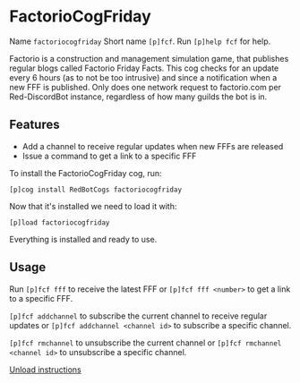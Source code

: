 # FactorioCogFriday

Name `factoriocogfriday`
Short name `[p]fcf`.
Run `[p]help fcf` for help.

Factorio is a construction and management simulation game, that publishes regular blogs called Factorio Friday Facts. This cog checks for an update every 6 hours (as to not be too intrusive) and since a notification when a new FFF is published. Only does one network request to factorio.com per Red-DiscordBot instance, regardless of how many guilds the bot is in.

## Features

- Add a channel to receive regular updates when new FFFs are released
- Issue a command to get a link to a specific FFF

To install the FactorioCogFriday cog, run:

```console
[p]cog install RedBotCogs factoriocogfriday
```

Now that it's installed we need to load it with:

```console
[p]load factoriocogfriday
```

Everything is installed and ready to use.

## Usage

Run `[p]fcf fff` to receive the latest FFF or `[p]fcf fff <number>` to get a link to a specific FFF.

`[p]fcf addchannel` to subscribe the current channel to receive regular updates or `[p]fcf addchannel <channel id>` to subscribe a specific channel.

`[p]fcf rmchannel` to unsubscribe the current channel or `[p]fcf rmchannel <channel id>` to unsubscribe a specific channel.

[Unload instructions](../README.md#unload-cog-and-remove-repository-instructions)
